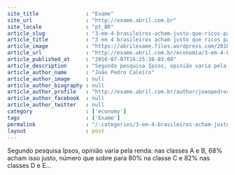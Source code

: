```yaml
---
site_title               : "Exame"
site_url                 : "http://exame.abril.com.br"
site_locale              : "pt_BR"
article_slug             : "3-em-4-brasileiros-acham-justo-que-ricos-paguem-mais-imposto"
article_title            : "3 em 4 brasileiros acham justo que ricos paguem mais imposto"
article_image            : "https://abrilexame.files.wordpress.com/2016/09/size_960_16_9_fiesp-congresso.jpg?quality=70&strip=all&w=960"
article_url              : "http://exame.abril.com.br/economia/3-em-4-brasileiros-acham-justo-que-ricos-paguem-mais-imposto/"
article_published_at     : "2016-07-07T16:25:38-03:00"
article_description      : "Segundo pesquisa Ipsos, opinião varia pela renda: nas classes A e B, 68% acham isso justo, número que sobre para 80% na classe C e 82% nas classes D e E..."
article_author_name      : "João Pedro Caleiro"
article_author_image     : null
article_author_biography : null
article_author_profile   : "http://exame.abril.com.br/author/joaopedrocaleiro/"
article_author_facebook  : null
article_author_twitter   : null
category                 : ['economy']
tags                     : ['Exame']
permalink                : "/:categories/3-em-4-brasileiros-acham-justo-que-ricos-paguem-mais-imposto/"
layout                   : post
---
```


Segundo pesquisa Ipsos, opinião varia pela renda: nas classes A e B, 68% acham isso justo, número que sobre para 80% na classe C e 82% nas classes D e E...
